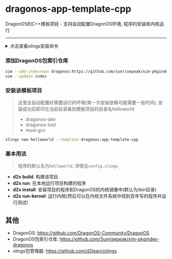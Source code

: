 # dragonos-app-template-cpp

DragonOS的C++模板项目 - 支持自动配置DragonOS环境, 程序的安装和内核运行

---

<details>
  <summary>点击查看xlings安装命令</summary>

---

#### Linux

```bash
curl -fsSL https://d2learn.org/xlings-install.sh | bash
```

#### Windows - PowerShell

```bash
Invoke-Expression (Invoke-Webrequest 'https://d2learn.org/xlings-install.ps1.txt' -UseBasicParsing).Content
```

> 注: xlings具备多版本共存的包管理功能 -> [详情](https://d2learn.org/xlings)

---

</details>

### 添加DragonOS包索引仓库

```bash
xim --add-indexrepo dragonos:https://github.com/sunrisepeak/xim-pkgindex-dragonos.git
xim --update index
```

### 安装该模板项目

> 这里会自动配置好需要运行的环境(第一次安装依赖可能需要一些时间), 安装成功后即可在当前目录看到模板项目的目录名helloworld
> - dragonos-dev
> - dragonos-tool
> - musl-gcc

```bash
xlings new helloworld --template dragonos:app-template-cpp
```

### 基本用法

> 程序的默认名为`helloworld`, 详情见`config.xlings`

- **d2x build**: 构建该项目
- **d2x run**: 在本地运行项目构建的程序
- **d2x install**: 安装项目的程序到DragonOS的内核镜像中(默认为/bin目录)
- **d2x run-kernel**: 运行内核(然后可以在内核文件系统中找到百年写的程序并运行测试)

## 其他

- DragonOS: https://github.com/DragonOS-Community/DragonOS
- DragonOS包索引仓库: https://github.com/Sunrisepeak/xim-pkgindex-dragonos
- xlings包管理器: https://github.com/d2learn/xlings